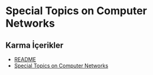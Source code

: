 # Special Topics on Computer Networks

<!--Index-->

## Karma İçerikler

- [README](./Karma%20%C4%B0%C3%A7erikler/README.md)
- [Special Topics on Computer Networks](./Karma%20%C4%B0%C3%A7erikler/Special%20Topics%20on%20Computer%20Networks.rar)



<!--Index-->
